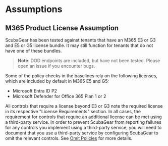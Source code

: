 # Assumptions

## M365 Product License Assumption

ScubaGear has been tested against tenants that have an M365 E3 or G3 and E5 or G5 license bundle. It may still function for tenants that do not have one of these bundles.

> **Note**: DOD endpoints are included, but have not been tested. Please open an issue if you encounter bugs.

Some of the policy checks in the baselines rely on the following licenses, which are included by default in M365 E5 and G5:
* Microsoft Entra ID P2
* Microsoft Defender for Office 365 Plan 1 or 2

All controls that require a license beyond E3 or G3 note the required license in its respective "License Requirements" section. In all cases, the requirement for controls that require an additional license can be met using a third-party service. In order to prevent ScubaGear from reporting failures for any controls you implement using a third-party service, you will need to document that you use a third-party service by configuring ScubaGear to omit the relevant controls. See [Omit Policies](https://github.com/cisagov/ScubaGear/blob/main/docs/configuration/configuration.md#omit-policies) for more details.
